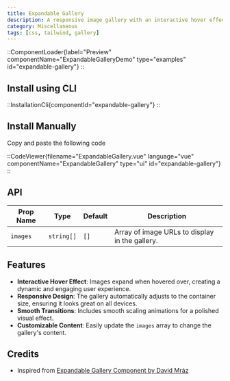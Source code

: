 ```yaml
---
title: Expandable Gallery
description: A responsive image gallery with an interactive hover effect that expands images dynamically.
category: Miscellaneous
tags: [css, tailwind, gallery]
---
```


::ComponentLoader{label="Preview" componentName="ExpandableGalleryDemo" type="examples" id="expandable-gallery"}
::

## Install using CLI

::InstallationCli{componentId="expandable-gallery"}
::

## Install Manually

Copy and paste the following code

::CodeViewer{filename="ExpandableGallery.vue" language="vue" componentName="ExpandableGallery" type="ui" id="expandable-gallery"}
::

## API

| Prop Name | Type       | Default | Description                                    |
| --------- | ---------- | ------- | ---------------------------------------------- |
| `images`  | `string[]` | `[]`    | Array of image URLs to display in the gallery. |

## Features

- **Interactive Hover Effect**: Images expand when hovered over, creating a dynamic and engaging user experience.
- **Responsive Design**: The gallery automatically adjusts to the container size, ensuring it looks great on all devices.
- **Smooth Transitions**: Includes smooth scaling animations for a polished visual effect.
- **Customizable Content**: Easily update the `images` array to change the gallery's content.

## Credits

- Inspired from [Expandable Gallery Component by David Mráz](https://x.com/davidm_ml/status/1872319793124282653)
